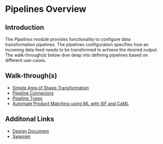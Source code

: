 # Pipelines Overview

## Introduction

The _Pipelines_ module provides functionality to configure data transformation pipelines. The pipelines configuration specifies how an incoming data feed needs to be transformed to
achieve the desired output. The walk-through(s) below dive deep into defining pipelines based on different use-cases.

## Walk-through(s)
- [Simple Area of Shape Transformation](./docs/simple-area-of-shape-transformation.md)
- [Pipeline Connectors](./docs/pipeline-connectors.md)
- [Pipeline Types](./docs/pipeline-types.md)
- [Automate Product Matching using ML with SIF and CaML](./docs/pipeline-caml.md)

## Additonal Links
- [Design Document](./docs/design.md)
- [Swagger](./docs/swagger.json)
